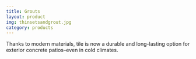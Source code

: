 ```yaml
---
title: Grouts
layout: product
img: thinsetsandgrout.jpg
category: products
---
```


Thanks to modern materials, tile is now a durable and long-lasting option for exterior concrete patios–even in cold climates.
